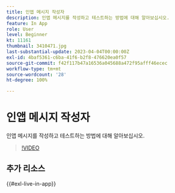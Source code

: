 ```yaml
---
title: 인앱 메시지 작성자
description: 인앱 메시지를 작성하고 테스트하는 방법에 대해 알아보십시오.
feature: In App
role: User
level: Beginner
kt: 11161
thumbnail: 3410471.jpg
last-substantial-update: 2023-04-04T00:00:00Z
exl-id: 4baf5361-c6ba-41f6-b2f8-476620ea0f57
source-git-commit: f42f117b47a16536a045688a472f95afff46ecec
workflow-type: tm+mt
source-wordcount: '28'
ht-degree: 100%

---
```


# 인앱 메시지 작성자

인앱 메시지를 작성하고 테스트하는 방법에 대해 알아보십시오.

>[!VIDEO](https://video.tv.adobe.com/v/3410471?quality=12&learn=on)

## 추가 리소스

{{#exl-live-in-app}}
